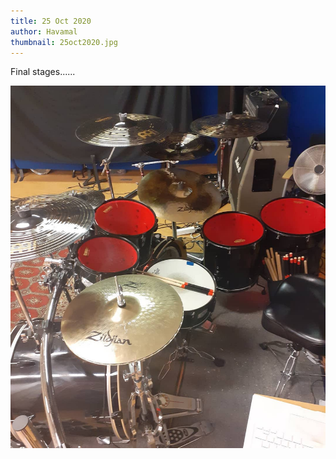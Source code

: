 ```yaml
---
title: 25 Oct 2020
author: Havamal
thumbnail: 25oct2020.jpg
---
```


Final stages......

![25oct2020.jpg](./25oct2020.jpg)
